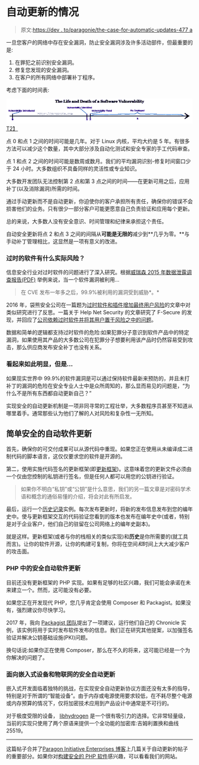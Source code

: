 # 自动更新的情况

> 原文:[https://dev . to/paragonie/the-case-for-automatic-updates-477 a](https://dev.to/paragonie/the-case-for-automatic-updates-477a)

一旦您客户的网络中存在安全漏洞，防止安全漏洞涉及许多活动部件，但最重要的是:

1.  在罪犯之前识别安全漏洞。
2.  修复您发现的安全漏洞。
3.  在客户的所有网络中部署补丁程序。

考虑下面的时间表:

[![The Life and Death of a Software Vulnerability (Timeline)](img/10afc6bcdabec63047aca5d3dada8c8f.png "The Life and Death of a Software Vulnerability. Time 0: Vulnerability Introduced; Time 1: Vulnerability Identified; Time 2: Vulnerability Fixed; Time 3: Fix deployed")T2】](https://res.cloudinary.com/practicaldev/image/fetch/s--cFMr7W9G--/c_limit%2Cf_auto%2Cfl_progressive%2Cq_auto%2Cw_880/https://paragonie.com/files/blog/auto-updates.png)

点 0 和点 1 之间的时间可能是几年。对于 Linux 内核，平均大约是 5 年。有很多方法可以减少这个数量，其中大部分涉及自动化测试和安全专家的手工代码审查。

点 1 和点 2 之间的时间可能是数周或数月。我们的平均漏洞识别-修复时间窗口少于 24 小时。大多数组织不具备同样的灵活性或专业知识。

大多数开发团队无法控制第 2 点和第 3 点之间的时间——在更新可用之后，应用补丁(以及消除漏洞)所需的时间。

通过手动更新而不是自动更新，你迫使你的客户承担所有责任，确保你的错误不会损害他们的业务。只有很少一部分客户可能更愿意自己负责验证和应用每个更新。

总的来说，大多数人没有安全意识、时间管理和纪律来承担这个责任。

自动安全更新将点 2 和点 3 之间的间隔从**可能是无限的**减少到**几乎为零。**与手动补丁管理相比，这显然是一项有意义的改进。

### 过时的软件有什么实际风险？

信息安全行业对过时软件的问题进行了深入研究。根据[威瑞森 2015 年数据泄露调查报告(PDF)](https://msisac.cisecurity.org/whitepaper/documents/1.pdf) 举例来说，当一个软件漏洞被利用...

> 在 CVE 发布一年多之后，99.9%被利用的漏洞受到威胁*。*

2016 年，袋熊安全公司在一篇题为[过时软件和插件增加最终用户风险](https://info.wombatsecurity.com/blog/out-of-date-software-and-plug-ins-compound-end-user-risk)的文章中对类似研究进行了反思。一篇关于 Help Net Security 的文章研究了 F-Secure 的发现，并回应了[公司依赖过时软件并将其用户置于风险之中的问题](https://www.helpnetsecurity.com/2014/04/02/the-dangers-of-using-outdated-software/)。

数据和简单的逻辑都支持过时软件的危险:如果犯罪分子意识到软件产品中的特定漏洞，如果使用其产品的大多数公司在犯罪分子想要利用该产品时仍然容易受到攻击，那么供应商发布安全补丁也没有关系。

### 看起来如此明显，但是...

如果现实世界中 99.9%的软件漏洞是可以通过保持软件最新来预防的，并且未打补丁的漏洞的危险在安全专业人士中是众所周知的，那么显而易见的问题是，“为什么不是所有东西都自动更新自己？”

实现安全的自动更新机制是一项非同寻常的工程壮举，大多数程序员甚至不知道从哪里着手。通常那些认为他们了解的人对风险和复杂性一无所知。

## 简单安全的自动软件更新

首先，确保你的可交付成果可以从源代码中重现。如果您正在使用从未编译成二进制代码的脚本语言，这仅仅要求您的软件是开源的。

第二，使用实施代码签名的更新框架(即[更新框架](https://theupdateframework.github.io/))。这意味着您的更新文件必须由一个仅由您控制的私钥进行签名，但是任何人都可以用您的公钥进行验证。

> 如果你不明白“私钥”或“公钥”是什么意思，我们的另一篇文章是对密码学术语和概念的通俗易懂的介绍，将会对此有所启发。

最后，运行一个[历史记录](https://paragonie.com/blog/2017/07/chronicle-will-make-you-question-need-for-blockchain-technology)实例。每次发布更新时，将新的发布信息发布到您的编年史中。使与更新框架交互的代码验证您看到的版本也发布在编年史中(或者，特别是对于企业客户，他们自己的驻留在公司网络上的编年史副本)。

就是这样。更新框架(或者与你的栈相关的类似实现)和**历史**是你所需要的(就工具而言)。让你的软件开源，让你的构建可复制，你将在空间*和*时间上大大减少客户的攻击面。

### PHP 中的安全自动软件更新

目前还没有更新框架的 PHP 实现。如果有足够的社区兴趣，我们可能会承诺在未来建立一个。然而，这可能没有必要。

如果您正在开发现代 PHP，您几乎肯定会使用 Composer 和 Packagist。如果没有，强烈建议你尽快学习。

2017 年，我向 [Packagist 团队](https://github.com/composer/packagist/issues/797)提出了一项建议，运行他们自己的 Chronicle 实例，该实例将用于实时发布软件发布的信息。我们正在研究其他提案，以加强签名验证并解决公钥基础设施(PKI)问题。

换句话说:如果你正在使用 Composer，那么在不久的将来，这可能已经是一个为你解决的问题了。

### 面向嵌入式设备和物联网的安全自动更新

嵌入式开发面临着独特的挑战，在实现安全自动更新协议方面还没有太多的指导，特别是对于所谓的“智能设备”。由于内存或电源使用要求较低，在不耗尽整个电源或内存预算的情况下，仅将加密技术应用到产品设计中通常是不可行的。

对于极度受限的设备， [libhydrogen](https://github.com/jedisct1/libhydrogen) 是一个很有吸引力的选择。它非常轻量级，当前的实现只使用了两个原语来提供一个全功能的加密库:吉姆利置换和曲线 25519。

* * *

这篇帖子合并了[Paragon Initiative Enterprises 博客](https://paragonie.com/blog)上几篇关于自动更新的帖子的重要部分。如果你对[构建安全的 PHP 软件](https://paragonie.com/blog/2017/12/2018-guide-building-secure-php-software)感兴趣，可以看看我们的网站。